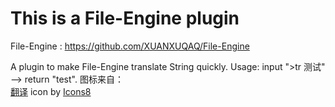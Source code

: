 # This is a File-Engine plugin
File-Engine : https://github.com/XUANXUQAQ/File-Engine

A plugin to make File-Engine translate String quickly.
Usage: input ">tr 测试" --> return "test".
图标来自：   
<a target="_blank" href="https://icons8.com/icon/8GBVhNNqHiGC/翻译">翻译</a> icon by <a target="_blank" href="https://icons8.com">Icons8</a>